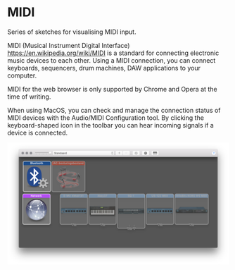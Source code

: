 # MIDI

Series of sketches for visualising MIDI input.

MIDI (Musical Instrument Digital Interface) https://en.wikipedia.org/wiki/MIDI is a standard for connecting electronic music devices to each other. Using a MIDI connection, you can connect keyboards, sequencers, drum machines, DAW applications to your computer.

MIDI for the web browser is only supported by Chrome and Opera at the time of writing.

When using MacOS, you can check and manage the connection status of MIDI devices with the Audio/MIDI Configuration tool. By clicking the keyboard-shaped icon in the toolbar you can hear incoming signals if a device is connected.

<img src="audio-midi-config-tool.png">
